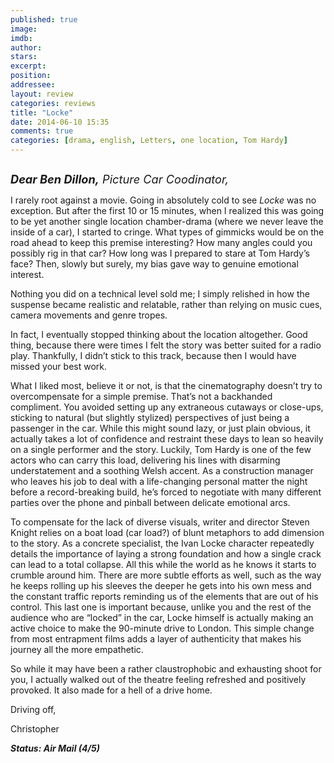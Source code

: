 ```yaml
---
published: true
image: 
imdb: 
author:  
stars: 
excerpt: 
position: 
addressee: 
layout: review
categories: reviews
title: "Locke"
date: 2014-06-10 15:35
comments: true
categories: [drama, english, Letters, one location, Tom Hardy]
---
```

<div><p><span class="full-image-block ssNonEditable"><span><a href="/letters/2014/6/10/locke.html"><img src="http://rollotomasi73.files.wordpress.com/2014/06/locke.jpg" alt="" /></a></span></span></p>
<p class="Body"><em style="font-size:130%;"><strong>Dear Ben Dillon,</strong> Picture Car Coodinator,</em></p>
<p class="Body">I rarely root against a movie. Going in absolutely cold to see <em>Locke</em> was no exception. But after the first 10 or 15 minutes, when I realized this was going to be yet another single location chamber-drama (where we never leave the inside of a car), I started to cringe. What types of gimmicks would be on the road ahead to keep this premise interesting? How many angles could you possibly rig in that car? How long was I prepared to stare at Tom Hardy&rsquo;s face? Then, slowly but surely, my bias gave way to genuine emotional interest.&nbsp;</p>
<p class="Body">Nothing you did on a technical level sold me; I simply relished in how the suspense became realistic and relatable, rather than relying on music cues, camera movements and genre tropes. &nbsp;</p>
<p class="Body">In fact, I eventually stopped thinking about the location altogether. Good thing, because there were times I felt the story was better suited for a radio play. Thankfully, I didn&#8217;t stick to this track, because then I would have missed your best work.&nbsp;</p>
<p class="Body">What I liked most, believe it or not, is that the cinematography doesn&rsquo;t try to overcompensate for a simple premise. That&rsquo;s not a backhanded compliment. You avoided setting up any extraneous cutaways or close-ups, sticking to natural (but slightly stylized) perspectives of just being a passenger in the car. While this might sound lazy, or just plain obvious, it actually takes a lot of confidence and restraint these days to lean so heavily on a single performer and the story. Luckily, Tom Hardy is one of the few actors who can carry this load, delivering his lines with disarming understatement and a soothing Welsh accent. As a construction manager who leaves his job to deal with a life-changing personal matter the night before a record-breaking build, he&rsquo;s forced to negotiate with many different parties over the phone and pinball between delicate emotional arcs.</p>
<p class="Body">To compensate for the lack of diverse visuals, writer and director Steven Knight relies on a boat load (car load?) of blunt metaphors to add dimension to the story. As a concrete specialist, the Ivan Locke character repeatedly details the importance of laying a strong foundation and how a single crack can lead to a total collapse. All this while the world as he knows it starts to crumble around him. There are more subtle efforts as well, such as the way he keeps rolling up his sleeves the deeper he gets into his own mess and the constant traffic reports reminding us of the elements that are out of his control. This last one is important because, unlike you and the rest of the audience who are &ldquo;locked&rdquo; in the car, Locke himself is actually making an active choice to make the 90-minute drive to London. This simple change from most entrapment films adds a layer of authenticity that makes his journey all the more empathetic.&nbsp;</p>
<p class="Body">So while it may have been a rather claustrophobic and exhausting shoot for you, I actually walked out of the theatre feeling refreshed and positively provoked. It also made for a hell of a drive home.</p>
<p class="Body">Driving off,</p>
<p class="Body">Christopher</p>
<p class="Body"><strong><em>Status: Air Mail (4/5)</em></strong></p></div>
